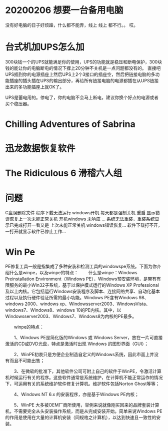 
# 20200206 想要一台备用电脑

没有好电脑的日子好烦躁，什么都不能弄，线上 线上 都不行。。 哎。

# 台式机加UPS怎么加

300块钱一个的UPS就能满足你的使用，UPS的功能就是稳压和断电保护，300块钱的能让你的电脑断电的情况下撑上20分钟不关机是一点问题都没有的。 直接吧UPS插到你的电源插座上然后UPS上2个3接口的插座空，然后把链接电脑的多功能插座的插头插在UPS的输出部分，再给所有链接电脑的电源都插在从UPS链接出来的多功能插座上就OK了。

UPS是蓄电用的。停电了，你的电脑不会马上断电，建议你换个好点的电源或者买个稳压器。


# Chilling Adventures of Sabrina

# 迅龙数据恢复软件

# The Ridiculous 6  滑稽六人组

# 问题

C盘误删除文件 程序下载无法运行 windows开机  每天都是强制关机 重启  显示错误恢复上一次未能正常关机   开机windows 未响应 ...   系统无法重装，重装系统显示已完成打开一看又是 上次未能正常关机 windows错误恢复...  软件下载打不开，一打开就显示软件已停止工作...

# Win Pe

PE修复工具一般是指集成了多种安装和检测工具的windowspe系统。下面为你介绍什么是winpe，以及winpe的特点：
　　什么是winpe：Windows Preinstallation Environment（Windows PE），Windows预安装环境，是带有有限服务的最小Win32子系统，基于以保护模式运行的Windows XP Professional及以上内核。它包括运行Windows安装程序及脚本、连接网络共享、自动化基本过程以及执行硬件验证所需的最小功能。Windows PE含有Windows 98、windows 2000、windows xp、Windowsserver2003、WindowsVista、windows7、Windows8、windows 10的PE内核。其中，以Windowsserver2003、Windows7、Windows8为内核的PE最多。

　　winpe的特点：

　　1、Windows PE是简化版的Windows 或 Windows Server，放在一片可直接激活的CD或DVD光盘，特点是激活时出现 Windows 的图形界面（GUI）；

　　2、WinPE初衷只是方便企业制造自定义的Windows系统，因此市面上并没有而且不可能出售；

　　3、在微软的批准下，其他软件公司可附上自己的软件于WinPE，令激活计算机时候运行有关的程序。这些软件通常是系统维护，在计算机不能正常运作的情况下，可运用有关的系统维护软件修复计算机。维护软件包括Norton Ghost等等；

　　4、Windows NT 6.x 的安装程序，亦是基于Windows PE内核；

　　5、WinPE 大多被OEM厂商所使用，举例来说就像刚买回来的品牌套装计算机，不需要完全从头安装操作系统，而是从完成安装开始。简单来说Windows PE的作用是使用在大量的计算机安装（同规格之计算机），以达到快速且一致性的安装。
  
  

